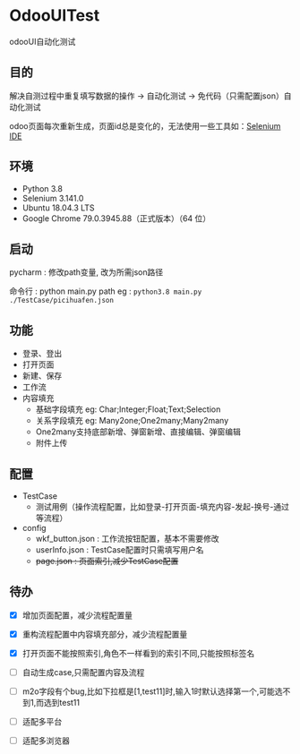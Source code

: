 # OdooUITest
odooUI自动化测试



## 目的

解决自测过程中重复填写数据的操作  →  自动化测试  →  免代码（只需配置json）自动化测试

odoo页面每次重新生成，页面id总是变化的，无法使用一些工具如：[Selenium IDE](https://www.selenium.dev/selenium-ide/)



## 环境

- Python 3.8
- Selenium 3.141.0
- Ubuntu 18.04.3 LTS
- Google Chrome 79.0.3945.88（正式版本）（64 位）



## 启动

pycharm : 修改path变量, 改为所需json路径

命令行 : python main.py path                 eg :  `python3.8 main.py ./TestCase/picihuafen.json`



## 功能

- 登录、登出
- 打开页面
- 新建、保存
- 工作流
- 内容填充
  - 基础字段填充 eg: Char;Integer;Float;Text;Selection
  - 关系字段填充 eg: Many2one;One2many;Many2many
  - One2many支持底部新增、弹窗新增、直接编辑、弹窗编辑
  - 附件上传



## 配置

- TestCase
    - 测试用例（操作流程配置，比如登录-打开页面-填充内容-发起-换号-通过等流程）
- config
    - wkf_button.json : 工作流按钮配置，基本不需要修改
    - userInfo.json : TestCase配置时只需填写用户名
    - ~~page.json : 页面索引,减少TestCase配置~~



## 待办

- [x] 增加页面配置，减少流程配置量
- [x] 重构流程配置中内容填充部分，减少流程配置量
- [x] 打开页面不能按照索引,角色不一样看到的索引不同,只能按照标签名
- [ ] 自动生成case,只需配置内容及流程
- [ ] m2o字段有个bug,比如下拉框是[1,test11]时,输入1时默认选择第一个,可能选不到1,而选到test11
- [ ] 适配多平台
- [ ] 适配多浏览器



